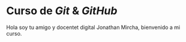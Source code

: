 # Curso de _Git_ & _GitHub_

Hola soy tu amigo y docentet digital Jonathan Mircha, bienvenido a mi curso.
